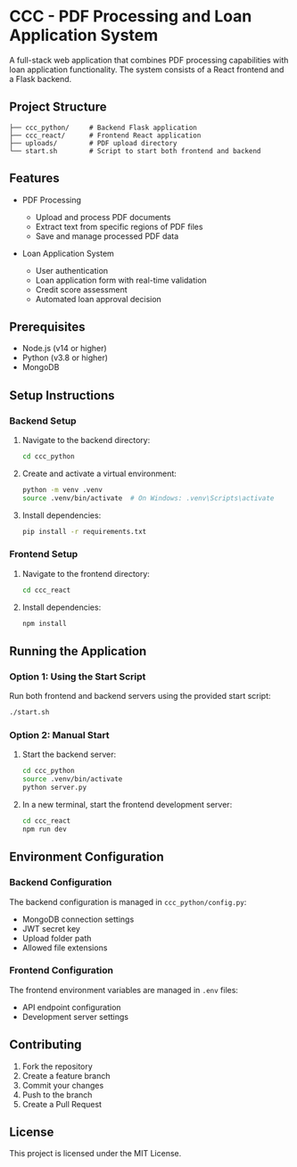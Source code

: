 # CCC - PDF Processing and Loan Application System

A full-stack web application that combines PDF processing capabilities with loan application functionality. The system consists of a React frontend and a Flask backend.

## Project Structure

```
├── ccc_python/     # Backend Flask application
├── ccc_react/      # Frontend React application
├── uploads/        # PDF upload directory
└── start.sh        # Script to start both frontend and backend
```

## Features

- PDF Processing

  - Upload and process PDF documents
  - Extract text from specific regions of PDF files
  - Save and manage processed PDF data

- Loan Application System
  - User authentication
  - Loan application form with real-time validation
  - Credit score assessment
  - Automated loan approval decision

## Prerequisites

- Node.js (v14 or higher)
- Python (v3.8 or higher)
- MongoDB

## Setup Instructions

### Backend Setup

1. Navigate to the backend directory:

   ```bash
   cd ccc_python
   ```

2. Create and activate a virtual environment:

   ```bash
   python -m venv .venv
   source .venv/bin/activate  # On Windows: .venv\Scripts\activate
   ```

3. Install dependencies:
   ```bash
   pip install -r requirements.txt
   ```

### Frontend Setup

1. Navigate to the frontend directory:

   ```bash
   cd ccc_react
   ```

2. Install dependencies:
   ```bash
   npm install
   ```

## Running the Application

### Option 1: Using the Start Script

Run both frontend and backend servers using the provided start script:

```bash
./start.sh
```

### Option 2: Manual Start

1. Start the backend server:

   ```bash
   cd ccc_python
   source .venv/bin/activate
   python server.py
   ```

2. In a new terminal, start the frontend development server:
   ```bash
   cd ccc_react
   npm run dev
   ```

## Environment Configuration

### Backend Configuration

The backend configuration is managed in `ccc_python/config.py`:

- MongoDB connection settings
- JWT secret key
- Upload folder path
- Allowed file extensions

### Frontend Configuration

The frontend environment variables are managed in `.env` files:

- API endpoint configuration
- Development server settings

## Contributing

1. Fork the repository
2. Create a feature branch
3. Commit your changes
4. Push to the branch
5. Create a Pull Request

## License

This project is licensed under the MIT License.
